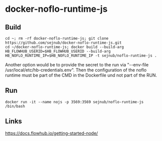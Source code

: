 # docker-noflo-runtime-js



## Build
    cd ~; rm -rf docker-noflo-runtime-js; git clone https://github.com/sejnub/docker-noflo-runtime-js.git
    cd ~/docker-noflo-runtime-js; docker build --build-arg HB_FLOWHUB_USERID=$HB_FLOWHUB_USERID --build-arg HB_NOFLO_RUNTIME_IP=$HB_NOFLO_RUNTIME_IP -t sejnub/noflo-runtime-js .

Another option would be to provide the secret to the run via "--env-file /usr/local/etc/hb-credentials.env". Then the configuration of the noflo runtime must be part of the CMD in the Dockerfile und not part of the RUN.

## Run
    docker run -it --name nojs -p 3569:3569 sejnub/noflo-runtime-js /bin/bash


## Links
https://docs.flowhub.io/getting-started-node/
